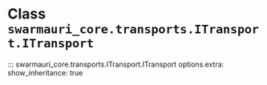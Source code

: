 # Class `swarmauri_core.transports.ITransport.ITransport`

::: swarmauri_core.transports.ITransport.ITransport
    options.extra:
      show_inheritance: true

